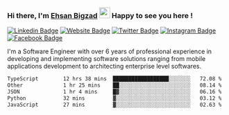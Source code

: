 ### Hi there, I'm <a href="https://ehsanbigzad.com" target="_blank">Ehsan Bigzad</a> <img src="https://media.giphy.com/media/hvRJCLFzcasrR4ia7z/giphy.gif" width="25px" height="25px"> Happy to see you here !

[![Linkedin Badge](https://img.shields.io/badge/-LinkedIn-0e76a8?style=flat-square&logo=Linkedin&logoColor=white)](https://linkedin.com/in/EhsanBigzad)
[![Website Badge](https://img.shields.io/badge/Website-3b5998?style=flat-square&logo=google-chrome&logoColor=white)](https://ehsanbigzad.com)
[![Twitter Badge](https://img.shields.io/badge/-Twitter-00acee?style=flat-square&logo=Twitter&logoColor=white)](https://twitter.com/EhsanBigzad)
[![Instagram Badge](https://img.shields.io/badge/-Instagram-e4405f?style=flat-square&logo=Instagram&logoColor=white)](https://instagram.com/ehsanbigzad/)
[![Facebook Badge](https://img.shields.io/badge/-Facebook-0088cc?style=flat-square&logo=Facebook&logoColor=white)](https://facebook.com/EhsanBigzad7)

I'm a Software Engineer with over 6 years of professional experience
in developing and implementing software solutions ranging from mobile applications development to architecting enterprise level softwares.

<!--START_SECTION:waka-->

```txt
TypeScript        12 hrs 38 mins  ██████████████████░░░░░░░   72.08 %
Other             1 hr 25 mins    ██░░░░░░░░░░░░░░░░░░░░░░░   08.14 %
JSON              1 hr 4 mins     █▓░░░░░░░░░░░░░░░░░░░░░░░   06.16 %
Python            32 mins         ▓░░░░░░░░░░░░░░░░░░░░░░░░   03.12 %
JavaScript        27 mins         ▓░░░░░░░░░░░░░░░░░░░░░░░░   02.63 %
```

<!--END_SECTION:waka-->

